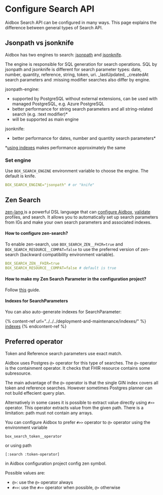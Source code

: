 # Configure Search API

Aidbox Search API can be configured in many ways. This page explains the difference between general types of Search API.

## Jsonpath vs jsonknife

Aidbox has two engines to search: [jsonpath](https://www.postgresql.org/docs/12/datatype-json.html#DATATYPE-JSONPATH) and [jsonknife](https://github.com/niquola/jsonknife).

The engine is responsible for SQL generation for search operations. SQL by jsonpath and jsonknife is different for search parameter types: date, number, quantity, reference, string, token, uri. \_lastUpdated, \_createdAt search parameters and :missing modifier searches also differ by engine.

jsonpath-engine:

* supported by PostgreSQL without external extensions, can be used with managed PostgreSQL, e.g. Azure PostgreSQL
* better performance for string search parameters and all string-related search (e.g. :text modifier)\*
* will be supported as main engine

jsonknife:

* better performance for dates, number and quantity search parameters\*

\*[using indexes](../../../deployment-and-maintenance/indexes/get-suggested-indexes.md) makes performance approximately the same

### Set engine

Use `BOX_SEARCH_ENGINE` environment variable to choose the engine. The default is knife.

```yaml
BOX_SEARCH_ENGINE="jsonpath" # or "knife"
```

## Zen Search

[zen-lang ](https://github.com/zen-lang/zen)is a powerful DSL language that can [configure Aidbox](../../../deprecated/deprecated/zen-related/aidbox-zen-lang-project/setting-up-a-configuration-project.md), [validate](../../../deprecated/deprecated/zen-related/profiling-with-zen-lang/) profiles, and search. It allows you to automatically set up search parameters from IGs and make your own search parameters and associated indexes.

#### How to configure zen-search?

To enable zen-search, use `BOX_SEARCH_ZEN__FHIR=true` and `BOX_SEARCH_RESOURCE__COMPAT=false` to use the preferred version of zen-search (backward compatibility environment variable).

```yaml
BOX_SEARCH_ZEN__FHIR=true
BOX_SEARCH_RESOURCE__COMPAT=false # default is true
```

#### How to make my Zen Search Parameter in the configuration project?

Follow [this](searchparameter.md#define-custom-searchparameter) guide.

#### Indexes for SearchParameters

You can also auto-generate indexes for SearchParameter:

{% content-ref url="../../../deployment-and-maintenance/indexes/" %}
[indexes](../../../deployment-and-maintenance/indexes/)
{% endcontent-ref %}

## Preferred operator

Token and Reference search parameters use exact match.

Aidbox uses Postgres `@>` operator for this type of searches. The `@>` operator is the containment operator. It checks that FHIR resource contains some subresource.

The main advantage of the `@>` operator is that the single GIN index covers all token and reference searches. However sometimes Postgres planner can not build effecient query plan.

Alternatively in some cases it is possible to extract value directly using `#>>` operator. This operator extracts value from the given path. There is a limitation: path must not contain any arrays.

You can configure Aidbox to prefer `#>>` operator to `@>` operator using the environment variable

```
box_search_token__operator
```

or using path

```
[:search :token-operator]
```

in Aidbox configuration project config zen symbol.

Possible values are:

* `@>`: use the `@>` operator always
* `#>>`: use the `#>>` operator when possible, `@>` otherwise
